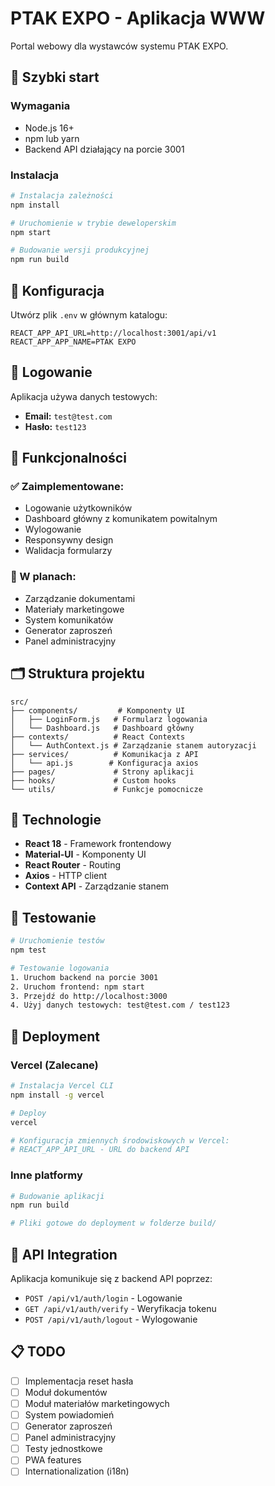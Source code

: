 # PTAK EXPO - Aplikacja WWW

Portal webowy dla wystawców systemu PTAK EXPO.

## 🚀 Szybki start

### Wymagania
- Node.js 16+
- npm lub yarn
- Backend API działający na porcie 3001

### Instalacja

```bash
# Instalacja zależności
npm install

# Uruchomienie w trybie deweloperskim
npm start

# Budowanie wersji produkcyjnej
npm run build
```

## 🔧 Konfiguracja

Utwórz plik `.env` w głównym katalogu:

```env
REACT_APP_API_URL=http://localhost:3001/api/v1
REACT_APP_APP_NAME=PTAK EXPO
```

## 🔐 Logowanie

Aplikacja używa danych testowych:
- **Email:** `test@test.com`
- **Hasło:** `test123`

## 📱 Funkcjonalności

### ✅ Zaimplementowane:
- Logowanie użytkowników
- Dashboard główny z komunikatem powitalnym
- Wylogowanie
- Responsywny design
- Walidacja formularzy

### 🔄 W planach:
- Zarządzanie dokumentami
- Materiały marketingowe
- System komunikatów
- Generator zaproszeń
- Panel administracyjny

## 🗂️ Struktura projektu

```
src/
├── components/         # Komponenty UI
│   ├── LoginForm.js   # Formularz logowania
│   └── Dashboard.js   # Dashboard główny
├── contexts/          # React Contexts
│   └── AuthContext.js # Zarządzanie stanem autoryzacji
├── services/          # Komunikacja z API
│   └── api.js        # Konfiguracja axios
├── pages/             # Strony aplikacji
├── hooks/             # Custom hooks
└── utils/             # Funkcje pomocnicze
```

## 🎨 Technologie

- **React 18** - Framework frontendowy
- **Material-UI** - Komponenty UI
- **React Router** - Routing
- **Axios** - HTTP client
- **Context API** - Zarządzanie stanem

## 🧪 Testowanie

```bash
# Uruchomienie testów
npm test

# Testowanie logowania
1. Uruchom backend na porcie 3001
2. Uruchom frontend: npm start
3. Przejdź do http://localhost:3000
4. Użyj danych testowych: test@test.com / test123
```

## 🚀 Deployment

### Vercel (Zalecane)

```bash
# Instalacja Vercel CLI
npm install -g vercel

# Deploy
vercel

# Konfiguracja zmiennych środowiskowych w Vercel:
# REACT_APP_API_URL - URL do backend API
```

### Inne platformy

```bash
# Budowanie aplikacji
npm run build

# Pliki gotowe do deployment w folderze build/
```

## 🔄 API Integration

Aplikacja komunikuje się z backend API poprzez:
- `POST /api/v1/auth/login` - Logowanie
- `GET /api/v1/auth/verify` - Weryfikacja tokenu
- `POST /api/v1/auth/logout` - Wylogowanie

## 📋 TODO

- [ ] Implementacja reset hasła
- [ ] Moduł dokumentów
- [ ] Moduł materiałów marketingowych
- [ ] System powiadomień
- [ ] Generator zaproszeń
- [ ] Panel administracyjny
- [ ] Testy jednostkowe
- [ ] PWA features
- [ ] Internationalization (i18n)
